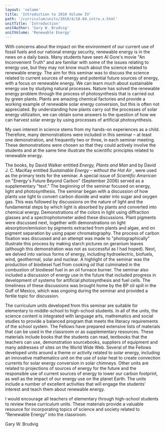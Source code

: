 ```yaml
---
layout: 'volume'
title: 'Introduction to 2010 Volume IV'
path: '/curriculum/units/2010/4/10.04.intro.x.html'
unitTitle: 'Introduction'
unitAuthor: 'Gary W. Brudvig'
unitVolume: 'Renewable Energy'
---
```


<body>
<p>
  With concerns about the impact on the environment of our current use of fossil fuels and our national energy security, renewable energy is in the news on a daily basis.  Many students have seen Al Gore's movie "An Inconvenient Truth" and are familiar with some of the issues relating to energy use, but they may not know much about the science related to renewable energy.  The aim for this seminar was to discuss the science related to current sources of energy and potential future sources of energy, with a focus on renewable energy.  We can learn much about sustainable energy use by studying natural processes.  Nature has solved the renewable energy problem through the process of photosynthesis that is carried out by green plants.  Plants are amazing chemical factories and provide a working example of renewable solar energy conversion, but this is often not appreciated.  By understanding how plants carry out the processes of solar energy utilization, we can obtain some answers to the question of how we can harvest solar energy by using processes of artificial photosynthesis.
 </p>
<p>
  My own interest in science stems from my hands-on experiences as a child.  Therefore, many demonstrations were included in this seminar – at least one demonstration, and frequently two or three, in each seminar meeting.  These demonstrations were chosen so that they could actively involve the students and at the same time illustrate the scientific principles related to renewable energy.
 </p>
<p>
  The books, by David Walker entitled
  <i>
   Energy, Plants and Man
  </i>
  and by David J. C. MacKay entitled
  <i>
   Sustainable Energy
  </i>
  <i>
   – without the Hot Air
  </i>
  , were used as the primary texts for the seminar.  A special issue of
  <i>
   Scientific American
  </i>
  on "Energy's Future Beyond Carbon" (September 2006) served as a supplementary "text."  The beginning of the seminar focused on energy, light and photosynthesis.  The seminar began with a discussion of how plants use light to convert carbon dioxide and water into sugar and oxygen gas.  This was followed by discussions on the nature of light and the fundamental steps by which light is absorbed by plants and converted into chemical energy.  Demonstrations of the colors in light using diffraction glasses and a spectrophotometer aided these discussions.  Plant pigments were discussed next, together with demonstrations on light absorption/emission by pigments extracted from plants and algae, and on pigment separation by using paper chromatography.  The process of carbon fixation was discussed and an attempt was made to "photographically" illustrate this process by making starch pictures on geranium leaves (although this demonstration was not as successful as I had hoped).  Next, we delved into various forms of energy, including hydroelectric, biofuels, wind, geothermal, solar and nuclear.  A highlight of the seminar was the production of biodiesel fuel from cooking oil that culminated in the combustion of biodiesel fuel in an oil furnace burner.  The seminar also included a discussion of energy use in the future that included progress in development of systems for artificial photosynthesis and fuel cells.  The timeliness of these discussions was brought home by the BP oil spill in the Gulf of Mexico, which was ongoing during the seminar and provided a fertile topic for discussion.
 </p>
<p>
  The curriculum units developed from this seminar are suitable for elementary to middle-school to high-school students.  In all of the units, the science content is integrated with language arts, mathematics and social studies to provide a balanced program that meets the literacy requirements of the school system.  The Fellows have prepared extensive lists of materials that can be used in the classroom or as supplementary resources.  These materials include books that the students can read, textbooks that the teachers can use, demonstration sourcebooks, suppliers of equipment and many addresses of sites on the World Wide Web.  Several of the Fellows developed units around a theme or activity related to solar energy, including an innovative mathematics unit on the use of solar heat to create convection currents for solar energy conversion in solar chimneys.  Other units are related to projections of sources of energy for the future and the responsible use of current sources of energy to lower our carbon footprint, as well as the impact of our energy use on the planet Earth.  The units include a number of excellent activities that will engage the students' interest and teach them about renewable energy.
 </p>
<p>
  I would encourage all teachers of elementary through high-school students to review these curriculum units.  These materials provide a valuable resource for incorporating topics of science and society related to "Renewable Energy" into the classroom.
 </p>
<p>
  Gary W. Brudvig
 </p>

</body>
